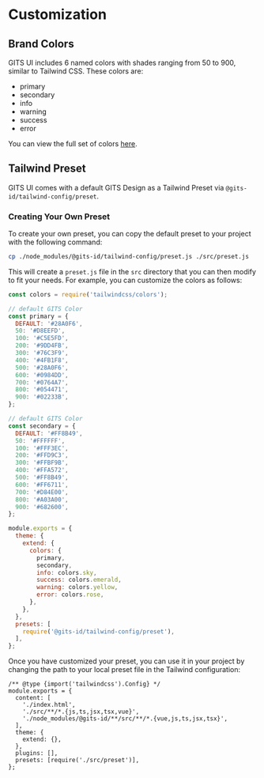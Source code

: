 # Customization

## Brand Colors

GITS UI includes 6 named colors with shades ranging from 50 to 900, similar to Tailwind CSS. These colors are:

- primary
- secondary
- info
- warning
- success
- error
  
  
You can view the full set of colors [here](https://gits-ui.web.app/?path=/story/foundation-colors--colors).

## Tailwind Preset

GITS UI comes with a default GITS Design as a Tailwind Preset via `@gits-id/tailwind-config/preset`.

### Creating Your Own Preset

To create your own preset, you can copy the default preset to your project with the following command:

```bash
cp ./node_modules/@gits-id/tailwind-config/preset.js ./src/preset.js
```

This will create a `preset.js` file in the `src` directory that you can then modify to fit your needs. For example, you can customize the colors as follows:

```js
const colors = require('tailwindcss/colors');

// default GITS Color
const primary = {
  DEFAULT: '#28A0F6',
  50: '#D8EEFD',
  100: '#C5E5FD',
  200: '#9DD4FB',
  300: '#76C3F9',
  400: '#4FB1F8',
  500: '#28A0F6',
  600: '#0984DD',
  700: '#0764A7',
  800: '#054471',
  900: '#02233B',
};

// default GITS Color
const secondary = {
  DEFAULT: '#FF8B49',
  50: '#FFFFFF',
  100: '#FFF3EC',
  200: '#FFD9C3',
  300: '#FFBF9B',
  400: '#FFA572',
  500: '#FF8B49',
  600: '#FF6711',
  700: '#D84E00',
  800: '#A03A00',
  900: '#682600',
};

module.exports = {
  theme: {
    extend: {
      colors: {
        primary,
        secondary,
        info: colors.sky,
        success: colors.emerald,
        warning: colors.yellow,
        error: colors.rose,
      },
    },
  },
  presets: [
    require('@gits-id/tailwind-config/preset'),
  ],
};
```

Once you have customized your preset, you can use it in your project by changing the path to your local preset file in the Tailwind configuration:

```js{12}
/** @type {import('tailwindcss').Config} */
module.exports = {
  content: [
    './index.html',
    './src/**/*.{js,ts,jsx,tsx,vue}',
    './node_modules/@gits-id/**/src/**/*.{vue,js,ts,jsx,tsx}',
  ],
  theme: {
    extend: {},
  },
  plugins: [],
  presets: [require('./src/preset')],
};
```
